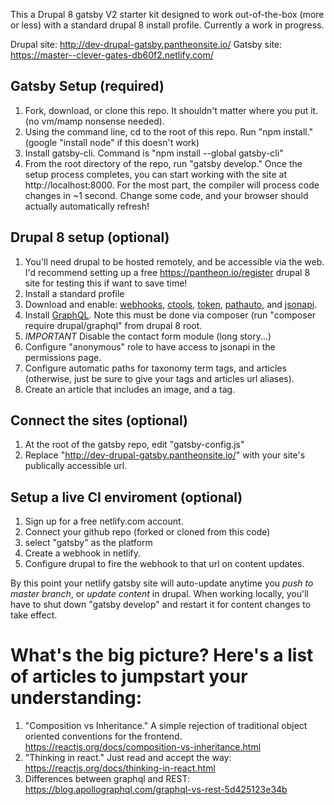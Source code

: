 
This a Drupal 8 gatsby V2 starter kit designed to work out-of-the-box (more or less) with a standard drupal 8 install profile. Currently a work in progress.

Drupal site: http://dev-drupal-gatsby.pantheonsite.io/
Gatsby site: https://master--clever-gates-db60f2.netlify.com/

## Gatsby Setup (required)
1. Fork, download, or clone this repo. It shouldn't matter where you put it. (no vm/mamp nonsense needed). 
2. Using the command line, cd to the root of this repo. Run "npm install." (google "install node" if this doesn't work)
3. Install gatsby-cli. Command is "npm install --global gatsby-cli" 
4. From the root directory of the repo, run "gatsby develop." Once the setup process completes, you can start working with the site at http://localhost:8000. For the most part, the compiler will process code changes in ~1 second. Change some code, and your browser should actually automatically refresh! 

## Drupal 8 setup (optional)
1. You'll need drupal to be hosted remotely, and be accessible via the web. I'd recommend setting up a free https://pantheon.io/register drupal 8 site for testing this if want to save time! 
3. Install a standard profile
4. Download and enable: [webhooks](https://www.drupal.org/project/webhooks), [ctools](https://www.drupal.org/project/ctools), [token](https://www.drupal.org/project/token), [pathauto](https://www.drupal.org/project/pathauto), and [jsonapi](https://www.drupal.org/project/jsonapi). 
5. Install [GraphQL](https://www.drupal.org/project/graphql). Note this must be done via composer (run "composer require drupal/graphql" from drupal 8 root. 
6. *IMPORTANT* Disable the contact form module (long story...)
7. Configure "anonymous" role to have access to jsonapi in the permissions page. 
8. Configure automatic paths for taxonomy term tags, and articles (otherwise, just be sure to give your tags and articles url aliases). 
9. Create an article that includes an image, and a tag. 

## Connect the sites (optional)
1. At the root of the gatsby repo, edit "gatsby-config.js" 
2. Replace "http://dev-drupal-gatsby.pantheonsite.io/" with your site's publically accessible url. 

## Setup a live CI enviroment (optional)
1. Sign up for a free netlify.com account. 
2. Connect your github repo (forked or cloned from this code)
3. select "gatsby" as the platform
4. Create a webhook in netlify. 
5. Configure drupal to fire the webhook to that url on content updates. 

By this point your netlify gatsby site will auto-update anytime you *push to master branch*, or *update content* in drupal. When working locally, you'll have to shut down "gatsby develop" and restart it for content changes to take effect. 

# What's the big picture? Here's a list of articles to jumpstart your understanding:
1. "Composition vs Inheritance." A simple rejection of traditional object oriented conventions for the frontend. https://reactjs.org/docs/composition-vs-inheritance.html
2. "Thinking in react." Just read and accept the way: https://reactjs.org/docs/thinking-in-react.html
3. Differences between graphql and REST: https://blog.apollographql.com/graphql-vs-rest-5d425123e34b
